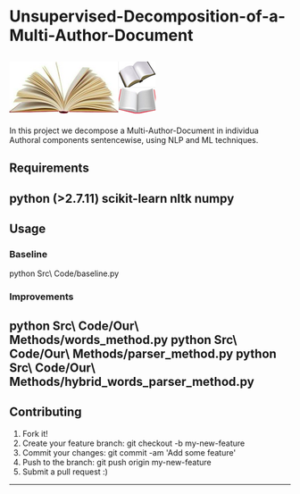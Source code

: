 # Unsupervised-Decomposition-of-a-Multi-Author-Document
![alt tag](https://github.com/kautsiitd/Unsupervised-Decomposition-of-a-Multi-Author-Document/blob/master/Images/Readme.png)
----------------------------------
In this project we decompose a Multi-Author-Document in individua Authoral components sentencewise, using NLP and ML techniques.
## Requirements
python (>2.7.11)
scikit-learn
nltk
numpy
----------------------------------
## Usage
### Baseline
python Src\ Code/baseline.py
### Improvements
python Src\ Code/Our\ Methods/words_method.py
python Src\ Code/Our\ Methods/parser_method.py
python Src\ Code/Our\ Methods/hybrid_words_parser_method.py
----------------------------------
## Contributing
1. Fork it!
2. Create your feature branch: git checkout -b my-new-feature
3. Commit your changes: git commit -am 'Add some feature'
4. Push to the branch: git push origin my-new-feature
5. Submit a pull request :)
----------------------------------